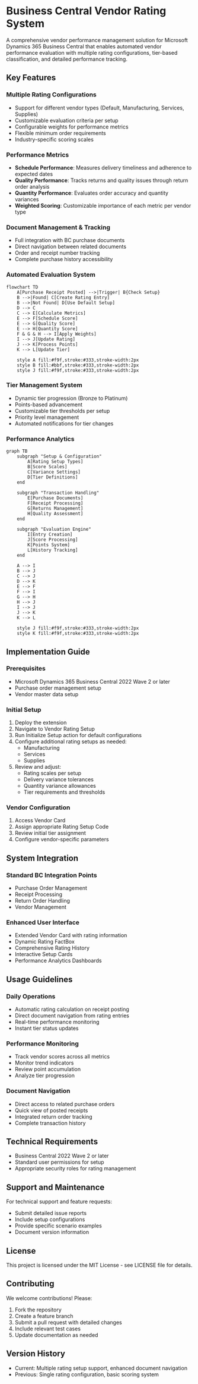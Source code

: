 # Business Central Vendor Rating System

A comprehensive vendor performance management solution for Microsoft Dynamics 365 Business Central that enables automated vendor performance evaluation with multiple rating configurations, tier-based classification, and detailed performance tracking.

## Key Features

### Multiple Rating Configurations
- Support for different vendor types (Default, Manufacturing, Services, Supplies)
- Customizable evaluation criteria per setup
- Configurable weights for performance metrics
- Flexible minimum order requirements
- Industry-specific scoring scales

### Performance Metrics
- **Schedule Performance**: Measures delivery timeliness and adherence to expected dates
- **Quality Performance**: Tracks returns and quality issues through return order analysis
- **Quantity Performance**: Evaluates order accuracy and quantity variances
- **Weighted Scoring**: Customizable importance of each metric per vendor type

### Document Management & Tracking
- Full integration with BC purchase documents
- Direct navigation between related documents
- Order and receipt number tracking
- Complete purchase history accessibility

### Automated Evaluation System
```mermaid
flowchart TD
    A[Purchase Receipt Posted] -->|Trigger| B{Check Setup}
    B -->|Found| C[Create Rating Entry]
    B -->|Not Found| D[Use Default Setup]
    D --> C
    C --> E[Calculate Metrics]
    E --> F[Schedule Score]
    E --> G[Quality Score]
    E --> H[Quantity Score]
    F & G & H --> I[Apply Weights]
    I --> J[Update Rating]
    J --> K[Process Points]
    K --> L[Update Tier]

    style A fill:#f9f,stroke:#333,stroke-width:2px
    style B fill:#bbf,stroke:#333,stroke-width:2px
    style J fill:#f9f,stroke:#333,stroke-width:2px
```

### Tier Management System
- Dynamic tier progression (Bronze to Platinum)
- Points-based advancement
- Customizable tier thresholds per setup
- Priority level management
- Automated notifications for tier changes

### Performance Analytics
```mermaid
graph TB
    subgraph "Setup & Configuration"
        A[Rating Setup Types]
        B[Score Scales]
        C[Variance Settings]
        D[Tier Definitions]
    end
    
    subgraph "Transaction Handling"
        E[Purchase Documents]
        F[Receipt Processing]
        G[Returns Management]
        H[Quality Assessment]
    end
    
    subgraph "Evaluation Engine"
        I[Entry Creation]
        J[Score Processing]
        K[Points System]
        L[History Tracking]
    end
    
    A --> I
    B --> J
    C --> J
    D --> K
    E --> F
    F --> I
    G --> H
    H --> J
    I --> J
    J --> K
    K --> L

    style J fill:#f9f,stroke:#333,stroke-width:2px
    style K fill:#f9f,stroke:#333,stroke-width:2px
```

## Implementation Guide

### Prerequisites
- Microsoft Dynamics 365 Business Central 2022 Wave 2 or later
- Purchase order management setup
- Vendor master data setup

### Initial Setup
1. Deploy the extension
2. Navigate to Vendor Rating Setup
3. Run Initialize Setup action for default configurations
4. Configure additional rating setups as needed:
   - Manufacturing
   - Services
   - Supplies
5. Review and adjust:
   - Rating scales per setup
   - Delivery variance tolerances
   - Quantity variance allowances
   - Tier requirements and thresholds

### Vendor Configuration
1. Access Vendor Card
2. Assign appropriate Rating Setup Code
3. Review initial tier assignment
4. Configure vendor-specific parameters

## System Integration

### Standard BC Integration Points
- Purchase Order Management
- Receipt Processing
- Return Order Handling
- Vendor Management

### Enhanced User Interface
- Extended Vendor Card with rating information
- Dynamic Rating FactBox
- Comprehensive Rating History
- Interactive Setup Cards
- Performance Analytics Dashboards

## Usage Guidelines

### Daily Operations
- Automatic rating calculation on receipt posting
- Direct document navigation from rating entries
- Real-time performance monitoring
- Instant tier status updates

### Performance Monitoring
- Track vendor scores across all metrics
- Monitor trend indicators
- Review point accumulation
- Analyze tier progression

### Document Navigation
- Direct access to related purchase orders
- Quick view of posted receipts
- Integrated return order tracking
- Complete transaction history

## Technical Requirements
- Business Central 2022 Wave 2 or later
- Standard user permissions for setup
- Appropriate security roles for rating management

## Support and Maintenance
For technical support and feature requests:
- Submit detailed issue reports
- Include setup configurations
- Provide specific scenario examples
- Document version information

## License
This project is licensed under the MIT License - see LICENSE file for details.

## Contributing
We welcome contributions! Please:
1. Fork the repository
2. Create a feature branch
3. Submit a pull request with detailed changes
4. Include relevant test cases
5. Update documentation as needed

## Version History
- Current: Multiple rating setup support, enhanced document navigation
- Previous: Single rating configuration, basic scoring system